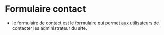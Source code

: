 # Formulaire contact

* le formulaire de contact est le formulaire qui permet aux utilisateurs
de contacter les administrateur du site.